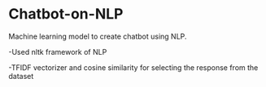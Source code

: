 # Chatbot-on-NLP
Machine learning model to create chatbot using NLP.

-Used nltk framework of NLP

-TFIDF vectorizer and cosine similarity for selecting the response from the dataset
